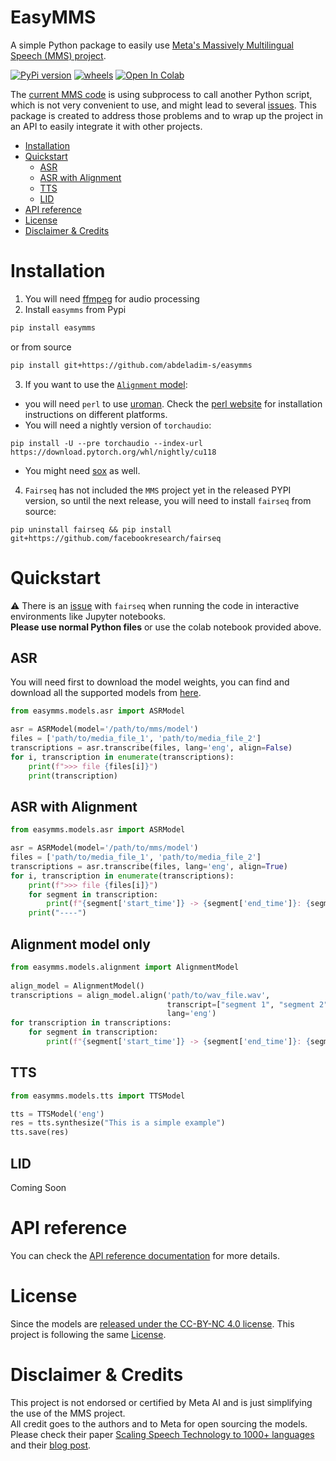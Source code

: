 # EasyMMS

A simple Python package to easily use [Meta's Massively Multilingual Speech (MMS) project](https://github.com/facebookresearch/fairseq/tree/main/examples/mms). 

[![PyPi version](https://badgen.net/pypi/v/easymms)](https://pypi.org/project/easymms/)
[![wheels](https://github.com/abdeladim-s/easymms/actions/workflows/wheels.yml/badge.svg)](https://github.com/abdeladim-s/easymms/actions/workflows/wheels.yml)
<a target="_blank" href="https://colab.research.google.com/github/abdeladim-s/easymms/blob/main/examples/EasyMMS.ipynb">
  <img src="https://colab.research.google.com/assets/colab-badge.svg" alt="Open In Colab"/>
</a>

The [current MMS code](https://github.com/facebookresearch/fairseq/blob/main/examples/mms/asr/infer/mms_infer.py) is using subprocess to call another Python script, which is not very convenient to use, and might lead to several [issues](https://github.com/facebookresearch/fairseq/issues/5117).
This package is created to address those problems and to wrap up the project in an API to easily integrate it with other projects. 
<!-- TOC -->
* [Installation](#installation)
* [Quickstart](#quickstart)
  * [ASR](#asr)
  * [ASR with Alignment](#asr-with-alignment)
  * [TTS](#tts)
  * [LID](#lid)
* [API reference](#api-reference)
* [License](#license)
* [Disclaimer & Credits](#disclaimer--credits)
<!-- TOC -->
# Installation

1. You will need [ffmpeg](https://ffmpeg.org/download.html) for audio processing
2. Install `easymms` from Pypi
```bash
pip install easymms
```
or from source 
```bash
pip install git+https://github.com/abdeladim-s/easymms
```

3. If you want to use the [`Alignment` model](https://github.com/facebookresearch/fairseq/tree/main/examples/mms/data_prep):
* you will need `perl` to use [uroman](https://github.com/isi-nlp/uroman).
Check the [perl website]([perl](https://www.perl.org/get.html)) for installation instructions on different platforms.
* You will need a nightly version of `torchaudio`:
```shell
pip install -U --pre torchaudio --index-url https://download.pytorch.org/whl/nightly/cu118
```
* You might need [sox](https://arielvb.readthedocs.io/en/latest/docs/commandline/sox.html) as well.


4. `Fairseq` has not included the `MMS` project yet in the released PYPI version, so until the next release, you will need to install `fairseq` from source:
```shell
pip uninstall fairseq && pip install git+https://github.com/facebookresearch/fairseq
```

# Quickstart
:warning: There is an [issue](https://github.com/abdeladim-s/easymms/issues/3) with `fairseq` when running the code in interactive environments like Jupyter notebooks.<br/>
**Please use normal Python files** or use the colab notebook provided above. 

## ASR 
You will need first to download the model weights, you can find and download all the supported models from [here](https://github.com/facebookresearch/fairseq/tree/main/examples/mms#asr).


```python
from easymms.models.asr import ASRModel

asr = ASRModel(model='/path/to/mms/model')
files = ['path/to/media_file_1', 'path/to/media_file_2']
transcriptions = asr.transcribe(files, lang='eng', align=False)
for i, transcription in enumerate(transcriptions):
    print(f">>> file {files[i]}")
    print(transcription)
```

## ASR with Alignment

```python 
from easymms.models.asr import ASRModel

asr = ASRModel(model='/path/to/mms/model')
files = ['path/to/media_file_1', 'path/to/media_file_2']
transcriptions = asr.transcribe(files, lang='eng', align=True)
for i, transcription in enumerate(transcriptions):
    print(f">>> file {files[i]}")
    for segment in transcription:
        print(f"{segment['start_time']} -> {segment['end_time']}: {segment['text']}")
    print("----")
```

## Alignment model only

```python 
from easymms.models.alignment import AlignmentModel
    
align_model = AlignmentModel()
transcriptions = align_model.align('path/to/wav_file.wav', 
                                   transcript=["segment 1", "segment 2"],
                                   lang='eng')
for transcription in transcriptions:
    for segment in transcription:
        print(f"{segment['start_time']} -> {segment['end_time']}: {segment['text']}")
```

## TTS
```python 
from easymms.models.tts import TTSModel

tts = TTSModel('eng')
res = tts.synthesize("This is a simple example")
tts.save(res)
```

## LID 
Coming Soon

# API reference
You can check the [API reference documentation](https://abdeladim-s.github.io/easymms/) for more details.

# License
Since the models are [released under the CC-BY-NC 4.0 license](https://github.com/facebookresearch/fairseq/blob/main/examples/mms/README.md#license). 
This project is following the same [License](./LICENSE).

# Disclaimer & Credits
This project is not endorsed or certified by Meta AI and is just simplifying the use of the MMS project. 
<br/>
All credit goes to the authors and to Meta for open sourcing the models.
<br/>
Please check their paper [Scaling Speech Technology to 1000+ languages](https://research.facebook.com/publications/scaling-speech-technology-to-1000-languages/) and their [blog post](https://ai.facebook.com/blog/multilingual-model-speech-recognition/).
